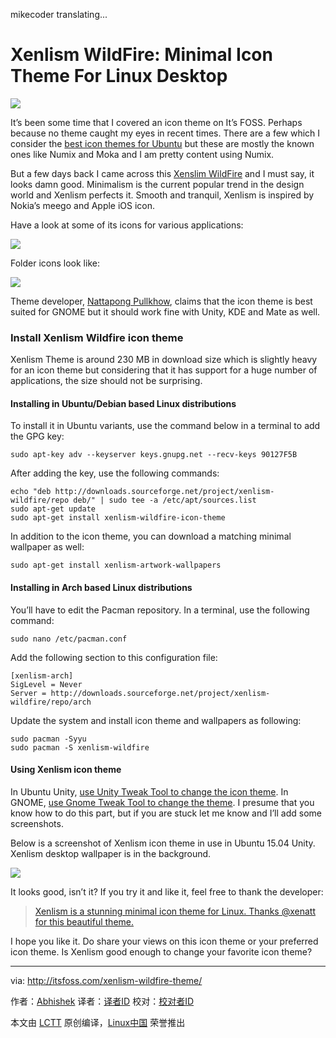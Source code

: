 mikecoder translating...

Xenlism WildFire: Minimal Icon Theme For Linux Desktop
================================================================================
![](http://itsfoss.itsfoss.netdna-cdn.com/wp-content/uploads/2015/09/Xenlism-icon-theme-linux-3.png)

It’s been some time that I covered an icon theme on It’s FOSS. Perhaps because no theme caught my eyes in recent times. There are a few which I consider the [best icon themes for Ubuntu][1] but these are mostly the known ones like Numix and Moka and I am pretty content using Numix.

But a few days back I came across this [Xenslim WildFire][2] and I must say, it looks damn good. Minimalism is the current popular trend in the design world and Xenlism perfects it. Smooth and tranquil, Xenlism is inspired by Nokia’s meego and Apple iOS icon.

Have a look at some of its icons for various applications:

![](http://itsfoss.itsfoss.netdna-cdn.com/wp-content/uploads/2015/09/Xenlism-icons.png)

Folder icons look like:

![](http://itsfoss.itsfoss.netdna-cdn.com/wp-content/uploads/2015/09/Xenlism-icons-1.png)

Theme developer, [Nattapong Pullkhow][3], claims that the icon theme is best suited for GNOME but it should work fine with Unity, KDE and Mate as well.

### Install Xenlism Wildfire icon theme ###

Xenlism Theme is around 230 MB in download size which is slightly heavy for an icon theme but considering that it has support for a huge number of applications, the size should not be surprising.

#### Installing in Ubuntu/Debian based Linux distributions ####

To install it in Ubuntu variants, use the command below in a terminal to add the GPG key:

    sudo apt-key adv --keyserver keys.gnupg.net --recv-keys 90127F5B

After adding the key, use the following commands:

    echo "deb http://downloads.sourceforge.net/project/xenlism-wildfire/repo deb/" | sudo tee -a /etc/apt/sources.list
    sudo apt-get update
    sudo apt-get install xenlism-wildfire-icon-theme

In addition to the icon theme, you can download a matching minimal wallpaper as well:

    sudo apt-get install xenlism-artwork-wallpapers

#### Installing in Arch based Linux distributions ####

You’ll have to edit the Pacman repository. In a terminal, use the following command:

    sudo nano /etc/pacman.conf

Add the following section to this configuration file:

    [xenlism-arch]
    SigLevel = Never
    Server = http://downloads.sourceforge.net/project/xenlism-wildfire/repo/arch

Update the system and install icon theme and wallpapers as following:

    sudo pacman -Syyu
    sudo pacman -S xenlism-wildfire

#### Using Xenlism icon theme ####

In Ubuntu Unity, [use Unity Tweak Tool to change the icon theme][4]. In GNOME, [use Gnome Tweak Tool to change the theme][5]. I presume that you know how to do this part, but if you are stuck let me know and I’ll add some screenshots.

Below is a screenshot of Xenlism icon theme in use in Ubuntu 15.04 Unity. Xenlism desktop wallpaper is in the background.

![](http://itsfoss.itsfoss.netdna-cdn.com/wp-content/uploads/2015/09/Xenlism-icons-2.png)

It looks good, isn’t it? If you try it and like it, feel free to thank the developer:

> [Xenlism is a stunning minimal icon theme for Linux. Thanks @xenatt for this beautiful theme.][6]

I hope you like it. Do share your views on this icon theme or your preferred icon theme. Is Xenlism good enough to change your favorite icon theme?

--------------------------------------------------------------------------------

via: http://itsfoss.com/xenlism-wildfire-theme/

作者：[Abhishek][a]
译者：[译者ID](https://github.com/译者ID)
校对：[校对者ID](https://github.com/校对者ID)

本文由 [LCTT](https://github.com/LCTT/TranslateProject) 原创编译，[Linux中国](https://linux.cn/) 荣誉推出

[a]:http://itsfoss.com/author/abhishek/
[1]:http://itsfoss.com/best-icon-themes-ubuntu-1404/
[2]:http://xenlism.github.io/wildfire/
[3]:https://plus.google.com/+NattapongPullkhow
[4]:http://itsfoss.com/install-numix-ubuntu/
[5]:http://itsfoss.com/install-switch-themes-gnome-shell/
[6]:https://twitter.com/share?text=Xenlism+is+a+stunning+minimal+icon+theme+for+Linux.+Thanks+%40xenatt+for+this+beautiful+theme.&via=itsfoss&related=itsfoss&url=http://itsfoss.com/xenlism-wildfire-theme/
